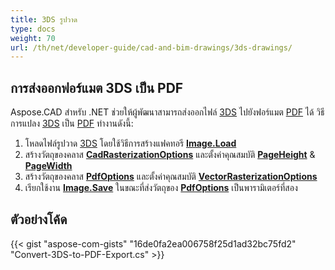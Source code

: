 ```yaml
---
title: 3DS รูปวาด
type: docs
weight: 70
url: /th/net/developer-guide/cad-and-bim-drawings/3ds-drawings/
---
```


## **การส่งออกฟอร์แมต 3DS เป็น PDF**

Aspose.CAD สำหรับ .NET ช่วยให้ผู้พัฒนาสามารถส่งออกไฟล์ [3DS](https://docs.fileformat.com/3d/3ds/) ไปยังฟอร์แมต [PDF](https://docs.fileformat.com/pdf/) ได้ วิธีการแปลง [3DS](https://docs.fileformat.com/3d/3ds/) เป็น [PDF](https://docs.fileformat.com/pdf/) ทำงานดังนี้:

1. โหลดไฟล์รูปวาด [3DS](https://docs.fileformat.com/3d/3ds/) โดยใช้วิธีการสร้างแฟคทอรี [**Image.Load**](https://reference.aspose.com/cad/net/aspose.cad.image/load/methods/2)
1. สร้างวัตถุของคลาส [**CadRasterizationOptions**](https://reference.aspose.com/cad/net/aspose.cad.imageoptions/cadrasterizationoptions) และตั้งค่าคุณสมบัติ [**PageHeight**](https://reference.aspose.com/cad/net/aspose.cad.imageoptions/vectorrasterizationoptions/properties/pageheight) & [**PageWidth**](https://reference.aspose.com/cad/net/aspose.cad.imageoptions/vectorrasterizationoptions/properties/pagewidth)
1. สร้างวัตถุของคลาส [**PdfOptions**](https://reference.aspose.com/cad/net/aspose.cad.imageoptions/pdfoptions) และตั้งค่าคุณสมบัติ [**VectorRasterizationOptions**](https://reference.aspose.com/cad/net/aspose.cad.imageoptions/vectorrasterizationoptions)
1. เรียกใช้งาน [**Image.Save**](https://reference.aspose.com/cad/net/aspose.cad/image/methods/save/index) ในขณะที่ส่งวัตถุของ [**PdfOptions**](https://reference.aspose.com/cad/net/aspose.cad.imageoptions/pdfoptions) เป็นพารามิเตอร์ที่สอง

## ตัวอย่างโค้ด

{{< gist "aspose-com-gists" "16de0fa2ea006758f25d1ad32bc75fd2" "Convert-3DS-to-PDF-Export.cs" >}}
